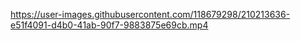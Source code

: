 

https://user-images.githubusercontent.com/118679298/210213636-e51f4091-d4b0-41ab-90f7-9883875e69cb.mp4

